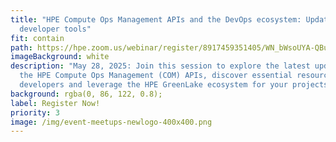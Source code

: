 ```yaml
---
title: "HPE Compute Ops Management APIs and the DevOps ecosystem: Updates and
  developer tools"
fit: contain
path: https://hpe.zoom.us/webinar/register/8917459351405/WN_bWsoUYA-QBu3QjvyM6QCxQ
imageBackground: white
description: "May 28, 2025: Join this session to explore the latest updates to
  the HPE Compute Ops Management (COM) APIs, discover essential resources for
  developers and leverage the HPE GreenLake ecosystem for your projects."
background: rgba(0, 86, 122, 0.8);
label: Register Now!
priority: 3
image: /img/event-meetups-newlogo-400x400.png
---
```

